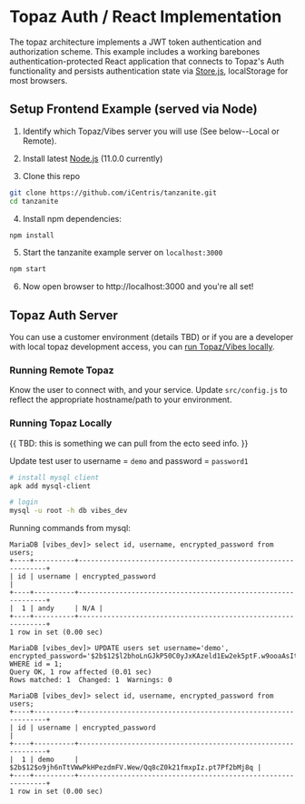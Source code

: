 # Topaz Auth / React Implementation

The topaz architecture implements a JWT token authentication and authorization scheme.  This example includes a working barebones authentication-protected React application that connects to Topaz's Auth functionality and persists authentication state via [Store.js](https://github.com/marcuswestin/store.js/), localStorage for most browsers.

## Setup Frontend Example (served via Node)

1. Identify which Topaz/Vibes server you will use (See below--Local or Remote).

2. Install latest [Node.js](https://nodejs.org/en/) (11.0.0 currently)

3. Clone this repo

```bash
git clone https://github.com/iCentris/tanzanite.git
cd tanzanite
```

4. Install npm dependencies:

```bash
npm install
```

5. Start the tanzanite example server on `localhost:3000`

```bash
npm start
```

6. Now open browser to http://localhost:3000 and you're all set!

## Topaz Auth Server

You can use a customer environment (details TBD) or if you are a developer with local topaz development access, you can [run Topaz/Vibes locally](https://github.com/iCentris/vibes).

### Running Remote Topaz

Know the user to connect with, and your service.  Update `src/config.js` to reflect the appropriate hostname/path to your environment.

### Running Topaz Locally

{{ TBD: this is something we can pull from the ecto seed info. }}

Update test user to username = `demo` and password = `password1`
    
```bash
# install mysql client
apk add mysql-client
```

```bash
# login 
mysql -u root -h db vibes_dev
```

Running commands from mysql:

```
MariaDB [vibes_dev]> select id, username, encrypted_password from users;
+----+----------+--------------------------------------------------------------+
| id | username | encrypted_password                                           |
+----+----------+--------------------------------------------------------------+
|  1 | andy     | N/A |
+----+----------+--------------------------------------------------------------+
1 row in set (0.00 sec)
```

```
MariaDB [vibes_dev]> UPDATE users set username='demo', encrypted_password='$2b$12$l2bhoLnGJkP50C0yJxKAzeld1Ew2ek5ptF.w9ooaAsItFHt3FN4ni' WHERE id = 1;
Query OK, 1 row affected (0.01 sec)
Rows matched: 1  Changed: 1  Warnings: 0

MariaDB [vibes_dev]> select id, username, encrypted_password from users;
+----+----------+--------------------------------------------------------------+
| id | username | encrypted_password                                           |
+----+----------+--------------------------------------------------------------+
|  1 | demo     | $2b$12$o9jh6nTtVWwPkHPezdmFV.Wew/Qq8cZ0k21fmxpIz.pt7Pf2bMj8q |
+----+----------+--------------------------------------------------------------+
1 row in set (0.00 sec)
```

